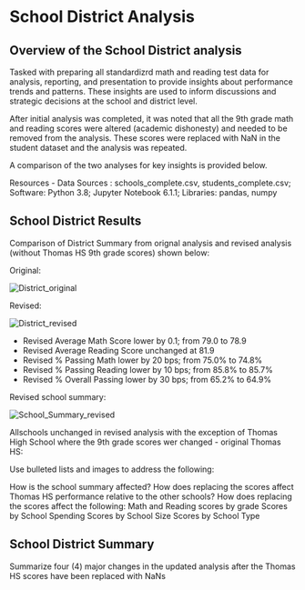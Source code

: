 # School District Analysis

## Overview of the School District analysis

Tasked with preparing all standardizrd math and reading test data for analysis, reporting, and presentation to provide insights about performance trends and patterns.  These insights are used to inform discussions and strategic decisions at the school and district level.

After initial analysis was completed, it was noted that all the 9th grade math and reading scores were altered (academic dishonesty) and needed to be removed from the analysis.  These scores were replaced with NaN in the student dataset and the analysis was repeated.

A comparison of the two analyses for key insights is provided below.

Resources - Data Sources : schools_complete.csv, students_complete.csv; Software: Python 3.8; Jupyter Notebook 6.1.1; Libraries: pandas, numpy

## School District Results

Comparison of District Summary from orignal analysis and revised analysis (without Thomas HS 9th grade scores) shown below:

Original:

![District_original](https://user-images.githubusercontent.com/71353552/96372035-3030d900-1122-11eb-9418-9e6754d9f677.PNG)

Revised:

![District_revised](https://user-images.githubusercontent.com/71353552/96372037-32933300-1122-11eb-8adb-3a91233cd237.PNG)

  - Revised Average Math Score lower by 0.1; from 79.0 to 78.9
  - Revised Average Reading Score unchanged at 81.9
  - Revised % Passing Math lower by 20 bps; from 75.0% to 74.8%
  - Revised % Passing Reading lower by 10 bps; from 85.8% to 85.7%
  - Revised % Overall Passing lower by 30 bps; from 65.2% to 64.9%
  
Revised school summary:

![School_Summary_revised](https://user-images.githubusercontent.com/71353552/96372684-33799400-1125-11eb-9737-561ef0a2c5bc.PNG)

Allschools unchanged in revised analysis with the exception of Thomas High School where the 9th grade scores wer changed - original Thomas HS:









Use bulleted lists and images to address the following:


How is the school summary affected?
How does replacing the scores affect Thomas HS performance relative to the other schools?
How does replacing the scores affect the following:
  Math and Reading scores by grade
  Scores by School Spending
  Scores by School Size
  Scores by School Type
  




## School District Summary

Summarize four (4) major changes in the updated analysis after the Thomas HS scores have been replaced with NaNs

  

